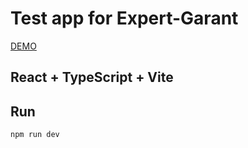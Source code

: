 # Test app for Expert-Garant

[DEMO](https://expert-garant-test.netlify.app/)

## React + TypeScript + Vite

## Run

```bash
npm run dev
```

